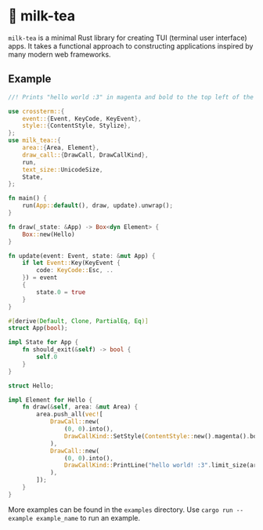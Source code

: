 # 🧋 milk-tea

`milk-tea` is a minimal Rust library for creating TUI (terminal user interface) apps. It takes a functional approach to constructing applications inspired by many modern web frameworks.

## Example

```rust
//! Prints "hello world :3" in magenta and bold to the top left of the screen.

use crossterm::{
    event::{Event, KeyCode, KeyEvent},
    style::{ContentStyle, Stylize},
};
use milk_tea::{
    area::{Area, Element},
    draw_call::{DrawCall, DrawCallKind},
    run,
    text_size::UnicodeSize,
    State,
};

fn main() {
    run(App::default(), draw, update).unwrap();
}

fn draw(_state: &App) -> Box<dyn Element> {
    Box::new(Hello)
}

fn update(event: Event, state: &mut App) {
    if let Event::Key(KeyEvent {
        code: KeyCode::Esc, ..
    }) = event
    {
        state.0 = true
    }
}

#[derive(Default, Clone, PartialEq, Eq)]
struct App(bool);

impl State for App {
    fn should_exit(&self) -> bool {
        self.0
    }
}

struct Hello;

impl Element for Hello {
    fn draw(&self, area: &mut Area) {
        area.push_all(vec![
            DrawCall::new(
                (0, 0).into(),
                DrawCallKind::SetStyle(ContentStyle::new().magenta().bold()),
            ),
            DrawCall::new(
                (0, 0).into(),
                DrawCallKind::PrintLine("hello world! :3".limit_size(area.size())),
            ),
        ]);
    }
}
```

More examples can be found in the `examples` directory. Use `cargo run --example example_name` to run an example.

